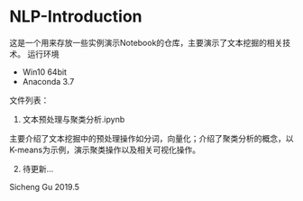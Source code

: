 # NLP-Introduction
这是一个用来存放一些实例演示Notebook的仓库，主要演示了文本挖掘的相关技术。
运行环境
+ Win10 64bit
+ Anaconda 3.7

文件列表：
1. 文本预处理与聚类分析.ipynb

主要介绍了文本挖掘中的预处理操作如分词，向量化；介绍了聚类分析的概念，以K-means为示例，演示聚类操作以及相关可视化操作。

2. 待更新...


Sicheng Gu
2019.5
